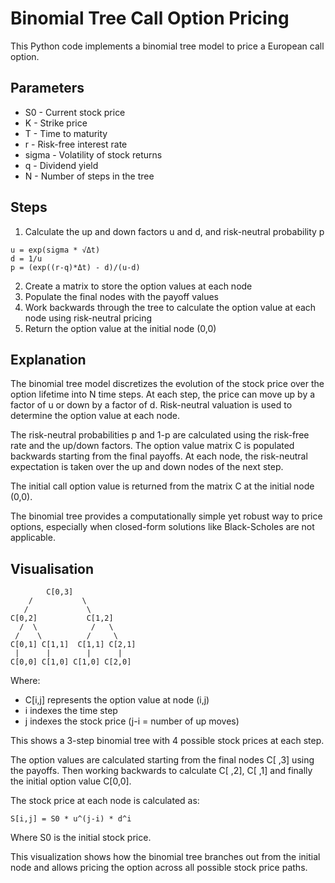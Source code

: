 # Binomial Tree Call Option Pricing 

This Python code implements a binomial tree model to price a European call option.

## Parameters

- S0 - Current stock price
- K - Strike price  
- T - Time to maturity
- r - Risk-free interest rate
- sigma - Volatility of stock returns
- q - Dividend yield
- N - Number of steps in the tree

## Steps 

1. Calculate the up and down factors u and d, and risk-neutral probability p

```
u = exp(sigma * √Δt)
d = 1/u  
p = (exp((r-q)*Δt) - d)/(u-d) 
```

2. Create a matrix to store the option values at each node
3. Populate the final nodes with the payoff values 
4. Work backwards through the tree to calculate the option value at each node using risk-neutral pricing
5. Return the option value at the initial node (0,0)

## Explanation

The binomial tree model discretizes the evolution of the stock price over the option lifetime into N time steps. At each step, the price can move up by a factor of u or down by a factor of d. Risk-neutral valuation is used to determine the option value at each node.

The risk-neutral probabilities p and 1-p are calculated using the risk-free rate and the up/down factors. The option value matrix C is populated backwards starting from the final payoffs. At each node, the risk-neutral expectation is taken over the up and down nodes of the next step.

The initial call option value is returned from the matrix C at the initial node (0,0). 

The binomial tree provides a computationally simple yet robust way to price options, especially when closed-form solutions like Black-Scholes are not applicable.

## Visualisation

```
        C[0,3]      
    /           \
   /             \
C[0,2]           C[1,2]   
  /  \            /   \
 /    \          /     \  
C[0,1] C[1,1]  C[1,1] C[2,1]
 |      |        |      | 
C[0,0] C[1,0] C[1,0] C[2,0]

```

Where:

- C[i,j] represents the option value at node (i,j) 
- i indexes the time step
- j indexes the stock price (j-i = number of up moves)

This shows a 3-step binomial tree with 4 possible stock prices at each step. 

The option values are calculated starting from the final nodes C[ ,3] using the payoffs. Then working backwards to calculate C[ ,2], C[ ,1] and finally the initial option value C[0,0].

The stock price at each node is calculated as:

```
S[i,j] = S0 * u^(j-i) * d^i
```

Where S0 is the initial stock price.

This visualization shows how the binomial tree branches out from the initial node and allows pricing the option across all possible stock price paths.